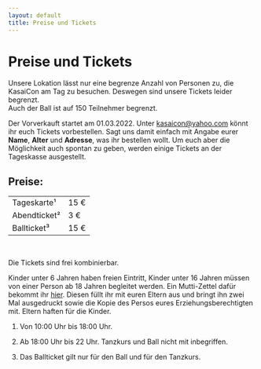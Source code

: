 ```yaml
---
layout: default
title: Preise und Tickets
---
```


# Preise und Tickets

Unsere Lokation lässt nur eine begrenze Anzahl von Personen zu, die KasaiCon am Tag zu besuchen. 
Deswegen sind unsere Tickets leider begrenzt. <br>
Auch der Ball ist auf 150 Teilnehmer begrenzt. 

Der Vorverkauft startet am 01.03.2022. 
Unter [kasaicon@yahoo.com](mailto:kasaicon@yahoo.com) könnt ihr euch Tickets vorbestellen. 
Sagt uns damit einfach mit Angabe eurer **Name**, **Alter** und **Adresse**, was ihr bestellen wollt.
Um euch aber die Möglichkeit auch spontan zu geben, werden einige Tickets an der Tageskasse ausgestellt. 

## Preise: 

<div class="row row-cols-auto"><div class="col"><table class="table table-bordered"><tbody>
<tr><td> Tageskarte¹           </td> <td> 15 € </td></tr>
<tr><td> Abendticket² </td> <td> 3 € </td></tr>
<tr><td> Ballticket³         </td> <td> 15 € </td></tr>
</tbody></table></div></div>

<br>

Die Tickets sind frei kombinierbar. 

Kinder unter 6 Jahren haben freien Eintritt, Kinder unter 16 Jahren müssen von einer Person ab 18 Jahren begleitet werden. 
Ein Mutti-Zettel dafür bekommt ihr [hier](https://muttizettel.net/). 
Diesen füllt ihr mit euren Eltern aus und bringt ihn zwei Mal ausgedruckt sowie die Kopie des Persos eures Erziehungsberechtigten mit. 
Eltern haften für die Kinder.

1) Von 10:00 Uhr bis 18:00 Uhr.

2) Ab 18:00 Uhr bis 22 Uhr. 
Tanzkurs und Ball nicht mit inbegriffen.

3) Das Ballticket gilt nur für den Ball und für den Tanzkurs.
